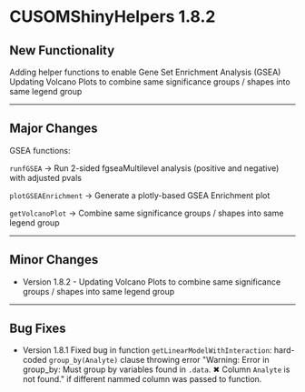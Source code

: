 # CUSOMShinyHelpers 1.8.2

## New Functionality 
Adding helper functions to enable Gene Set Enrichment Analysis (GSEA)
Updating Volcano Plots to combine same significance groups / shapes into same legend group

***
## Major Changes 
GSEA functions: 

`runfGSEA` -> Run 2-sided fgseaMultilevel analysis (positive and negative) with adjusted pvals

`plotGSEAEnrichment` -> Generate a plotly-based GSEA Enrichment plot 

`getVolcanoPlot` -> Combine same significance groups / shapes into same legend group


***
## Minor Changes
- Version 1.8.2 - Updating Volcano Plots to combine same significance groups / shapes into same legend group


***
## Bug Fixes 
- Version 1.8.1 Fixed bug in function `getLinearModelWithInteraction`: hard-coded `group_by(Analyte)` clause throwing error "Warning: Error in group_by: Must group by variables found in `.data`. ✖ Column `Analyte` is not found." if different nammed column was passed to function.  
